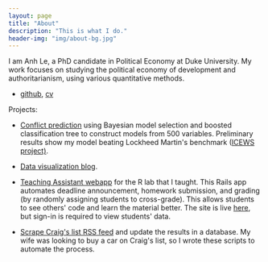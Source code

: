 ```yaml
---
layout: page
title: "About"
description: "This is what I do."
header-img: "img/about-bg.jpg"
---
```


I am Anh Le, a PhD candidate in Political Economy at Duke University. My work focuses on studying the political economy of development and authoritarianism, using various quantitative methods.

   * <p><a href="https://github.com/LaDilettante">github</a>, <a href="https://www.dropbox.com/s/n5atg0upyqu3hn1/AnhLe_web.pdf?dl=0">cv</a></p>

Projects:

   * [Conflict prediction](https://github.com/LaDilettante/conflict_prediction) using Bayesian model selection and boosted classification tree to construct models from 500 variables. Preliminary results show my model beating Lockheed Martin's benchmark ([ICEWS project)](http://www.lockheedmartin.com/us/products/W-ICEWS.html).

   * [Data visualization blog](https://paint-by-number.github.io/).

   * [Teaching Assistant webapp](https://github.com/LaDilettante/TA_app) for the R lab that I taught. This Rails app automates deadline announcement, homework submission, and grading (by randomly assigning students to cross-grade). This allows students to see others' code and learn the material better. The site is live [here](https://polsci630.herokuapp.com), but sign-in is required to view students' data.

   * [Scrape Craig's list RSS feed](https://github.com/LaDilettante/craigslist) and update the results in a database. My wife was looking to buy a car on Craig's list, so I wrote these scripts to automate the process.
